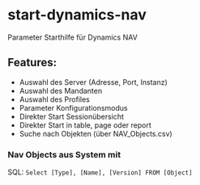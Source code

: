 # start-dynamics-nav
Parameter Starthilfe für Dynamics NAV

## Features:
- Auswahl des Server (Adresse, Port, Instanz)
- Auswahl des Mandanten
- Auswahl des Profiles
- Parameter Konfigurationsmodus
- Direkter Start Sessionübersicht
- Direkter Start in table, page oder report
- Suche nach Objekten (über NAV_Objects.csv)


### Nav Objects aus System mit
SQL:
`Select [Type], [Name], [Version]
FROM [Object]`
